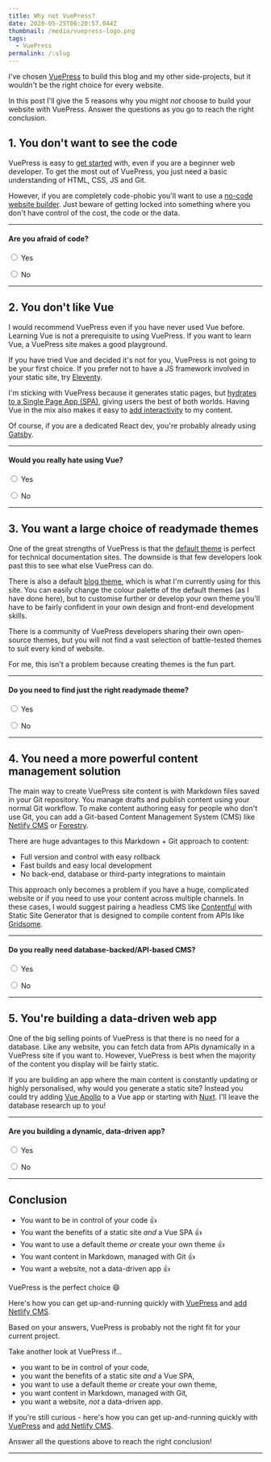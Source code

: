 ```yaml
---
title: Why not VuePress?
date: 2020-05-25T06:20:57.044Z
thumbnail: /media/vuepress-logo.png
tags:
  - VuePress
permalink: /:slug
---
```


I've chosen [VuePress](https://vuepress.vuejs.org) to build this blog and my other side-projects, but it wouldn't be the right choice for every website.

In this post I'll give the 5 reasons why you might *not* choose to build your website with VuePress. Answer the questions as you go to reach the right conclusion.

## 1. You don't want to see the code

VuePress is easy to [get started](/how-to-create-a-vuepress-site-and-deploy-it-to-netlify/) with, even if you are a beginner web developer. To get the most out of VuePress, you just need a basic understanding of HTML, CSS, JS and Git.

However, if you are completely code-phobic you'll want to use a [no-code website builder](https://www.nocode.tech/category/website-builders). Just beware of getting locked into something where you don't have control of the cost, the code or the data.

___

#### Are you afraid of code?

<label><input type="radio" v-model="code" value="yes"> Yes</label>

<label><input type="radio" v-model="code" value="no"> No</label>

___

## 2. You don't like Vue

I would recommend VuePress even if you have never used Vue before. Learning Vue is not a prerequisite to using VuePress. If you want to learn Vue, a VuePress site makes a good playground.

If you have tried Vue and decided it's not for you, VuePress is not going to be your first choice. If you prefer not to have a JS framework involved in your static site, try [Eleventy](https://www.11ty.dev/). 

I'm sticking with VuePress because it generates static pages, but [hydrates to a Single Page App (SPA)](https://vuepress.vuejs.org/guide/#how-it-works), giving users the best of both worlds. Having Vue in the mix also makes it easy to [add interactivity](/fun-things-you-can-do-in-vuepress-markdown/) to my content.

Of course, if you are a dedicated React dev, you're probably already using [Gatsby](https://www.gatsbyjs.org/).

___

#### Would you really hate using Vue?

<label><input type="radio" v-model="vue" value="yes"> Yes</label>

<label><input type="radio" v-model="vue" value="no"> No</label>

___

## 3. You want a large choice of readymade themes

One of the great strengths of VuePress is that the [default theme](https://vuepress.vuejs.org/theme/default-theme-config.html) is perfect for technical documentation sites. The downside is that few developers look past this to see what else VuePress can do. 

There is also a default [blog theme](https://vuepress-theme-blog.ulivz.com/), which is what I'm currently using for this site. You can easily change the colour palette of the default themes (as I have done here), but to customise further or develop your own theme you'll have to be fairly confident in your own design and front-end development skills.

There is a community of VuePress developers sharing their own open-source themes, but you will not find a vast selection of battle-tested themes to suit every kind of website.

For me, this isn't a problem because creating themes is the fun part.

___

#### Do you need to find just the right readymade theme?

<label><input type="radio" v-model="themes" value="yes"> Yes</label>

<label><input type="radio" v-model="themes" value="no"> No</label>

___

## 4. You need a more powerful content management solution

The main way to create VuePress site content is with Markdown files saved in your Git repository. You manage drafts and publish content using your normal Git workflow. To make content authoring easy for people who don't use Git, you can add a Git-based Content Management System (CMS) like [Netlify CMS](/add-netlify-cms-to-vuepress/) or [Forestry](https://forestry.io/).

There are huge advantages to this Markdown + Git approach to content:

- Full version and control with easy rollback
- Fast builds and easy local development
- No back-end, database or third-party integrations to maintain

This approach only becomes a problem if you have a huge, complicated website or if you need to use your content across multiple channels. In these cases, I would suggest pairing a headless CMS like [Contentful](https://www.contentful.com/) with Static Site Generator that is designed to compile content from APIs like [Gridsome](https://gridsome.org/).

___

#### Do you really need database-backed/API-based CMS?

<label><input type="radio" v-model="enterprise" value="yes"> Yes</label>

<label><input type="radio" v-model="enterprise" value="no"> No</label>

___

## 5. You're building a data-driven web app

One of the big selling points of VuePress is that there is no need for a database. Like any website, you can fetch data from APIs dynamically in a VuePress site if you want to. However, VuePress is best when the majority of the content you display will be fairly static.

If you are building an app where the main content is constantly updating or highly personalised, why would you generate a static site? Instead you could try adding [Vue Apollo](https://apollo.vuejs.org/) to a Vue app or starting with [Nuxt](https://nuxtjs.org/). I'll leave the database research up to you!

___

#### Are you building a dynamic, data-driven app?

<label><input type="radio" v-model="data" value="yes"> Yes</label>

<label><input type="radio" v-model="data" value="no"> No</label>

___

## Conclusion

<div v-if="vuepress === 'yes'">

- You want to be in control of your code :+1:
- You want the benefits of a static site *and* a Vue SPA :+1:
- You want to use a default theme *or* create your own theme :+1:
- You want content in Markdown, managed with Git :+1:
- You want a website, not a data-driven app :+1:

VuePress is the perfect choice :smile:

Here's how you can get up-and-running quickly with [VuePress](/how-to-create-a-vuepress-site-and-deploy-it-to-netlify/) and [add Netlify CMS](/add-netlify-cms-to-vuepress/).

</div>
<div v-else-if="vuepress === 'no'">

Based on your answers, VuePress is probably not the right fit for your current project.

Take another look at VuePress if...

- you want to be in control of your code,
- you want the benefits of a static site *and* a Vue SPA,
- you want to use a default theme *or* create your own theme,
- you want content in Markdown, managed with Git,
- you want a website, *not* a data-driven app.

If you're still curious - here's how you can get up-and-running quickly with [VuePress](/how-to-create-a-vuepress-site-and-deploy-it-to-netlify/) and [add Netlify CMS](/add-netlify-cms-to-vuepress/).

</div>
<div v-else>

Answer all the questions above to reach the right conclusion!
___

</div>

<TinyLetter />

<script>
module.exports = {
  data() {
    return {
      code: null,
      vue: null,
      themes: null,
      enterprise: null,
      data: null
    }
  },
  computed: {
    vuepress() {
      if (this.code === 'yes' || this.vue === 'yes' || this.themes === 'yes' || this.enterprise === 'yes' || this.data === 'yes') {
        return 'no';
      } else if (this.code === 'no' && this.vue === 'no' && this.themes === 'no' && this.enterprise === 'no' && this.data === 'no') {
        return 'yes';
      }
    }
  }
};
</script>